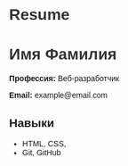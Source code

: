 # Resume
<!DOCTYPE html>
<html lang="ru">
<head>
    <meta charset="UTF-8">
    <meta name="viewport" content="width=device-width, initial-scale=1.0">
    <title>Резюме</title>
    <style>
        body { font-family: Arial, sans-serif; margin: 40px; }
        h1 { color: #333; }
    </style>
</head>
<body>
    <h1>Имя Фамилия</h1>
    <p><strong>Профессия:</strong> Веб-разработчик</p>
    <p><strong>Email:</strong> example@email.com</p>
    <h2>Навыки</h2>
    <ul>
        <li>HTML, CSS,</li>
        <li>Git, GitHub</li>
    </ul>
</body>
</html>
